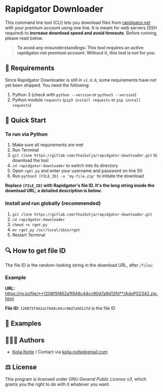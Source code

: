# Rapidgator Downloader

This command line tool (CLI) lets you download files from [rapidgator.net](https://rapidgator.net/account/registration/ref/4773870) with your premium account using one line. It is meant for web servers (SSH required) to **increase download speed and avoid timeouts**. Before running, please read below.

>**To avoid any misunderstandings: This tool requires an active rapidgator.net premium account. Without it, this tool is not for you.**

## 🔧 Requirements

Since Rapidgator Downloader is still in `v1.0.0`, some requirements have not yet been shipped. You need the following:

1. Python 3 (check with `python --version` or `python3 --version`)
2. Python module `requests` (`pip3 install requests` or `pip install requests`)

## 🚀 Quick Start

### To run via Python

1. Make sure all requirements are met
2. Run Terminal
2. `git clone https://gitlab.com/thaikolja/rapidgator-downloader.git` to download the tool
2. `cd rapidgator-downloader` to switch into its directory
4. Open `rget.py` and enter your username and password on line 50
5. Run `python3 [FILE_ID] -o 'my-file.zip'` to initiate the download

**Replace `[FILE_ID]` with Rapidgator's file ID. It's the long string inside the download URL; a detailed description is below.**

### Install and run globally (recommended)

1. `git clone https://gitlab.com/thaikolja/rapidgator-downloader.git`
2. `cd rapidgator-downloader`
3. 	`chmod +x rget.py`
4. `mv rget.py /usr/local/sbin/rget`
5. Restart Terminal

## 🔍 How to get file ID

The file ID is the random-looking string in the download URL, after `/file/`.

### Example

**URL:** https://rg.to/file/**1208f5f462a1f848c44cc90d7a9d12fd**/AdoPS2342.zip.html

**File ID:** `1208f5f462a1f848c44cc90d7a9d12fd` is the file ID

## 🧨 Examples

## 👨🏼‍💻 Authors
* [Kolja Nolte](https://www.kolja-nolte.com) / Contact via <kolja.nolte@gmail.com>

## ⚖️ License
This program is licensed under *GNU General Public License v3*, which grants you the right to do with it whatever you want.
